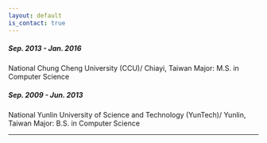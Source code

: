 ```yaml
---
layout: default
is_contact: true
---
```

##### Sep. 2013 - Jan. 2016
National Chung Cheng University (CCU)/ Chiayi, Taiwan
Major: M.S. in Computer Science

##### Sep. 2009 - Jun. 2013
National Yunlin University of Science and Technology (YunTech)/ Yunlin, Taiwan
Major: B.S. in Computer Science

---
